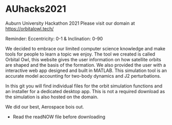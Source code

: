 # AUhacks2021
Auburn University Hackathon 2021
Please visit our domain at https://orbitalowl.tech/

Reminder: 
Eccentricity: 0-1 &
Inclination: 0-90

We decided to embrace our limited computer science knowledge and make tools for people to learn a topic we enjoy. The tool we created is called Orbital Owl, this website gives the user information on how satellite orbits are shaped and the basis of the formation. We also provided the user with a interactive web app designed and built in MATLAB. This simulation tool is an accurate model accounting for two-body dynamics and J2 perturbations. 

In this git you will find individual files for the orbit simulation functions and an installer for a dedicated desktop app. This is not a required download as the simulation is also hosted on the domain. 

We did our best, 
Aerospace bois out.

* Read the readNOW file before downloading
